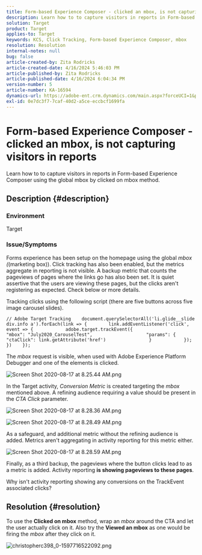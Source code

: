 ```yaml
---
title: Form-based Experience Composer - clicked an mbox, is not capturing visitors in reports
description: Learn how to to capture visitors in reports in Form-based Experience Composer using the global mbox by clicked on mbox method.
solution: Target
product: Target
applies-to: Target
keywords: KCS, Click Tracking, Form-based Experience Composer, mbox
resolution: Resolution
internal-notes: null
bug: false
article-created-by: Zita Rodricks
article-created-date: 4/16/2024 5:46:03 PM
article-published-by: Zita Rodricks
article-published-date: 4/16/2024 6:04:34 PM
version-number: 5
article-number: KA-16594
dynamics-url: https://adobe-ent.crm.dynamics.com/main.aspx?forceUCI=1&pagetype=entityrecord&etn=knowledgearticle&id=748a822b-19fc-ee11-a1ff-6045bd0065b6
exl-id: 0e7dc3f7-7caf-40d2-a5ce-eccbcf1699fa
---
```

# Form-based Experience Composer - clicked an mbox, is not capturing visitors in reports


Learn how to to capture visitors in reports in Form-based Experience Composer using the global mbox by clicked on mbox method.

## Description {#description}


### <b>Environment</b>

Target

### <b>Issue/Symptoms</b>

Forms experience has been setup on the homepage using the global *mbox (*(marketing box)). Click tracking has also been enabled, but the metrics aggregate in reporting is not visible. A backup metric that counts the pageviews of pages where the links go has also been set. It is quiet assertive that the users are viewing these pages, but the clicks aren't registering as expected. Check below or more details.



Tracking clicks using the following script (there are five buttons across five image carousel slides).




```
// Adobe Target Tracking    document.querySelectorAll('li.glide__slide div.info a').forEach(link => {        link.addEventListener('click', event => {            adobe.target.trackEvent({                    "mbox": "July2020_CarouselTest",                    "params": {                    "ctaClick": link.getAttribute('href')                }            });        })    });
```




The *mbox* request is visible, when used with Adobe Experience Platform Debugger and one of the elements is clicked.



![Screen Shot 2020-08-17 at 8.25.44 AM.png](https://experienceleaguecommunities.adobe.com/t5/image/serverpage/image-id/26222i8EFBFA8432501D9E/image-size/medium?v=1.0&amp;px=400 "Screen Shot 2020-08-17 at 8.25.44 AM.png")



In the Target activity, *Conversion Metric* is created targeting the *mbox* mentioned above. A refining audience requiring a value should be present in the *CTA Click* parameter.



![Screen Shot 2020-08-17 at 8.28.36 AM.png](https://experienceleaguecommunities.adobe.com/t5/image/serverpage/image-id/26225i9E8B86819537BB25/image-size/medium?v=1.0&amp;px=400 "Screen Shot 2020-08-17 at 8.28.36 AM.png")

![Screen Shot 2020-08-17 at 8.28.49 AM.png](https://experienceleaguecommunities.adobe.com/t5/image/serverpage/image-id/26223i6D9AAA0A81236A58/image-size/medium?v=1.0&amp;px=400 "Screen Shot 2020-08-17 at 8.28.49 AM.png")



As a safeguard, and additional metric without the refining audience is added. Metrics aren't aggregating in activity reporting for this metric either.



![Screen Shot 2020-08-17 at 8.28.59 AM.png](https://experienceleaguecommunities.adobe.com/t5/image/serverpage/image-id/26224iFF036B11B2E932FC/image-size/medium?v=1.0&amp;px=400 "Screen Shot 2020-08-17 at 8.28.59 AM.png")



Finally, as a third backup, the pageviews where the button clicks lead to as a metric is added. Activity reporting <b>is showing pageviews to these pages</b>.



Why isn't activity reporting showing any conversions on the TrackEvent associated clicks?


## Resolution {#resolution}


To use the <b>Clicked on mbox</b> method, wrap an *mbox* around the CTA and let the user actually click on it. Also try the <b>Viewed an mbox</b> as one would be firing the *mbox* after they click on it.



![christopherc398_0-1597716522092.png](https://experienceleaguecommunities.adobe.com/t5/image/serverpage/image-id/26237i01409F8DF7D2F948/image-size/medium?v=1.0&amp;px=400)
